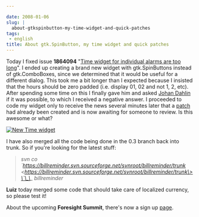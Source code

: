 ```yaml
---

date: 2008-01-06
slug: |
  about-gtkspinbutton-my-time-widget-and-quick-patches
tags:
 - english
title: About gtk.SpinButton, my time widget and quick patches
---
```


Today I fixed issue **1864094** "[Time widget for individual alarms are
too
long](https://sourceforge.net/tracker/index.php?func=detail&aid=1864094&group_id=161428&atid=819795)".
I ended up creating a brand new widget with gtk.SpinButtons instead of
gtk.ComboBoxes, since we determined that it would be useful for a
different dialog. This took me a bit longer than I expected because I
insisted that the hours should be zero padded (i.e. display 01, 02 and
not 1, 2, etc). After spending some time on this I finally gave him and
asked [Johan
Dahlin](http://bugzilla.gnome.org/describeuser.cgi?login=johan%40gnome.org)
if it was possible, to which I received a negative answer. I proceeded
to code my widget only to receive the news several minutes later that a
[patch](http://bugzilla.gnome.org/show_bug.cgi?id=507566) had already
been created and is now awaiting for someone to review. Is this awesome
or what?

[![New Time
widget](http://farm3.static.flickr.com/2277/2171076332_6b0ce39878_o.png)](http://www.flickr.com/photos/ogmaciel/2171076332/)

I have also merged all the code being done in the 0.3 branch back into
trunk. So if you're looking for the latest stuff:

> *svn co
> \`https://billreminder.svn.sourceforge.net/svnroot/billreminder/trunk
> \<https://billreminder.svn.sourceforge.net/svnroot/billreminder/trunk\>\`\_\_
> billreminder*

**Luiz** today merged some code that should take care of localized
currency, so please test it!

About the upcoming **Foresight Summit**, there's now a sign up
[page](http://wiki.foresightlinux.org/display/marketing/Foresight+User+and+Developer+Conference).
